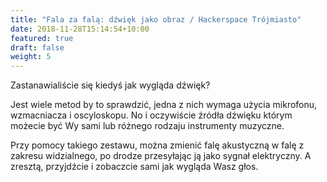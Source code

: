```yaml
---
title: "Fala za falą: dźwięk jako obraz / Hackerspace Trójmiasto"
date: 2018-11-28T15:14:54+10:00
featured: true
draft: false
weight: 5
---
```


Zastanawialiście się kiedyś jak wygląda dźwięk?
	  
Jest wiele metod by to sprawdzić, jedna z nich wymaga użycia mikrofonu, wzmacniacza i oscyloskopu. No i oczywiście źródła dźwięku którym możecie być Wy sami lub różnego rodzaju instrumenty muzyczne.
	  
Przy pomocy takiego zestawu, można zmienić falę akustyczną w falę z zakresu widzialnego, po drodze przesyłając ją jako sygnał elektryczny. A zresztą, przyjdźcie i zobaczcie sami jak wygląda Wasz głos.

